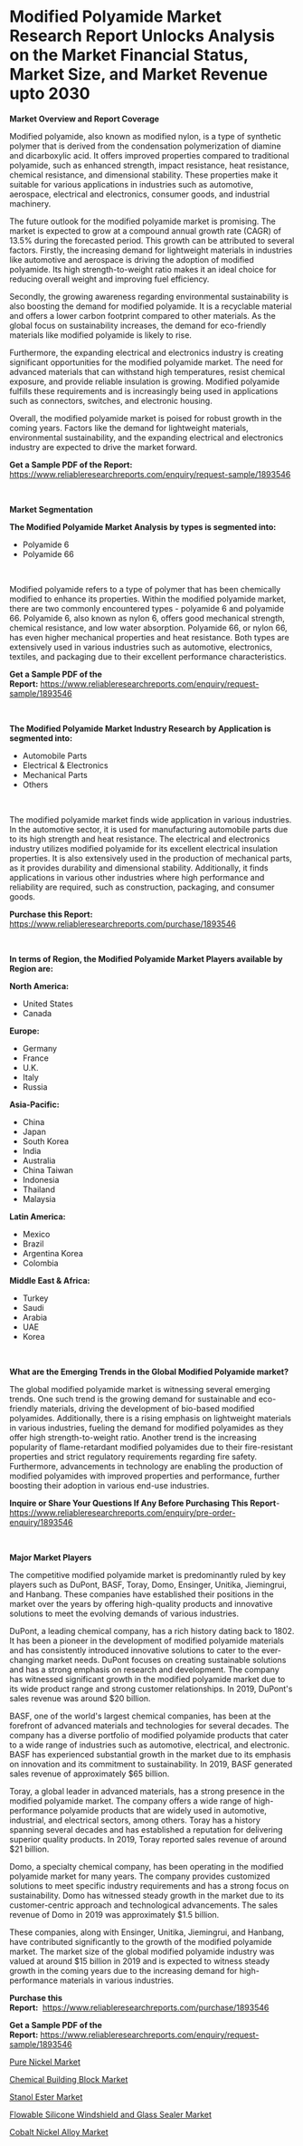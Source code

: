 <p><h1>Modified Polyamide Market Research Report Unlocks Analysis on the Market Financial Status, Market Size, and Market Revenue upto 2030</h1></p><p><strong>Market Overview and Report Coverage</strong></p>
<p><p>Modified polyamide, also known as modified nylon, is a type of synthetic polymer that is derived from the condensation polymerization of diamine and dicarboxylic acid. It offers improved properties compared to traditional polyamide, such as enhanced strength, impact resistance, heat resistance, chemical resistance, and dimensional stability. These properties make it suitable for various applications in industries such as automotive, aerospace, electrical and electronics, consumer goods, and industrial machinery.</p><p>The future outlook for the modified polyamide market is promising. The market is expected to grow at a compound annual growth rate (CAGR) of 13.5% during the forecasted period. This growth can be attributed to several factors. Firstly, the increasing demand for lightweight materials in industries like automotive and aerospace is driving the adoption of modified polyamide. Its high strength-to-weight ratio makes it an ideal choice for reducing overall weight and improving fuel efficiency.</p><p>Secondly, the growing awareness regarding environmental sustainability is also boosting the demand for modified polyamide. It is a recyclable material and offers a lower carbon footprint compared to other materials. As the global focus on sustainability increases, the demand for eco-friendly materials like modified polyamide is likely to rise.</p><p>Furthermore, the expanding electrical and electronics industry is creating significant opportunities for the modified polyamide market. The need for advanced materials that can withstand high temperatures, resist chemical exposure, and provide reliable insulation is growing. Modified polyamide fulfills these requirements and is increasingly being used in applications such as connectors, switches, and electronic housing.</p><p>Overall, the modified polyamide market is poised for robust growth in the coming years. Factors like the demand for lightweight materials, environmental sustainability, and the expanding electrical and electronics industry are expected to drive the market forward.</p></p>
<p><strong>Get a Sample PDF of the Report:</strong> <a href="https://www.reliableresearchreports.com/enquiry/request-sample/1893546">https://www.reliableresearchreports.com/enquiry/request-sample/1893546</a></p>
<p>&nbsp;</p>
<p><strong>Market Segmentation</strong></p>
<p><strong>The Modified Polyamide Market Analysis by types is segmented into:</strong></p>
<p><ul><li>Polyamide 6</li><li>Polyamide 66</li></ul></p>
<p>&nbsp;</p>
<p><p>Modified polyamide refers to a type of polymer that has been chemically modified to enhance its properties. Within the modified polyamide market, there are two commonly encountered types - polyamide 6 and polyamide 66. Polyamide 6, also known as nylon 6, offers good mechanical strength, chemical resistance, and low water absorption. Polyamide 66, or nylon 66, has even higher mechanical properties and heat resistance. Both types are extensively used in various industries such as automotive, electronics, textiles, and packaging due to their excellent performance characteristics.</p></p>
<p><strong>Get a Sample PDF of the Report:</strong>&nbsp;<a href="https://www.reliableresearchreports.com/enquiry/request-sample/1893546">https://www.reliableresearchreports.com/enquiry/request-sample/1893546</a></p>
<p>&nbsp;</p>
<p><strong>The Modified Polyamide Market Industry Research by Application is segmented into:</strong></p>
<p><ul><li>Automobile Parts</li><li>Electrical & Electronics</li><li>Mechanical Parts</li><li>Others</li></ul></p>
<p>&nbsp;</p>
<p><p>The modified polyamide market finds wide application in various industries. In the automotive sector, it is used for manufacturing automobile parts due to its high strength and heat resistance. The electrical and electronics industry utilizes modified polyamide for its excellent electrical insulation properties. It is also extensively used in the production of mechanical parts, as it provides durability and dimensional stability. Additionally, it finds applications in various other industries where high performance and reliability are required, such as construction, packaging, and consumer goods.</p></p>
<p><strong>Purchase this Report:</strong>&nbsp; <a href="https://www.reliableresearchreports.com/purchase/1893546">https://www.reliableresearchreports.com/purchase/1893546</a></p>
<p>&nbsp;</p>
<p><strong>In terms of Region, the Modified Polyamide Market Players available by Region are:</strong></p>
<p>
    <p> <strong> North America: </strong>
        <ul>
            <li>United States</li>
            <li>Canada</li>
        </ul>
        </p> 
    <p> <strong> Europe: </strong>
        <ul>
            <li>Germany</li>
            <li>France</li>
            <li>U.K.</li>
            <li>Italy</li>
            <li>Russia</li>
        </ul>
        </p> 
    <p> <strong> Asia-Pacific: </strong>
        <ul>
            <li>China</li>
            <li>Japan</li>
            <li>South Korea</li>
            <li>India</li>
            <li>Australia</li>
            <li>China Taiwan</li>
            <li>Indonesia</li>
            <li>Thailand</li>
            <li>Malaysia</li>
        </ul>
        </p> 
    <p> <strong> Latin America: </strong>
        <ul>
            <li>Mexico</li>
            <li>Brazil</li>
            <li>Argentina Korea</li>
            <li>Colombia</li>
        </ul>
        </p> 
    <p> <strong> Middle East & Africa: </strong>
        <ul>
            <li>Turkey</li>
            <li>Saudi</li>
            <li>Arabia</li>
            <li>UAE</li>
            <li>Korea</li>
        </ul>
    </p>
    </p>
<p>&nbsp;</p>
<p><strong>What are the Emerging Trends in the Global Modified Polyamide market?</strong></p>
<p><p>The global modified polyamide market is witnessing several emerging trends. One such trend is the growing demand for sustainable and eco-friendly materials, driving the development of bio-based modified polyamides. Additionally, there is a rising emphasis on lightweight materials in various industries, fueling the demand for modified polyamides as they offer high strength-to-weight ratio. Another trend is the increasing popularity of flame-retardant modified polyamides due to their fire-resistant properties and strict regulatory requirements regarding fire safety. Furthermore, advancements in technology are enabling the production of modified polyamides with improved properties and performance, further boosting their adoption in various end-use industries.</p></p>
<p><strong>Inquire or Share Your Questions If Any Before Purchasing This Report</strong>- <a href="https://www.reliableresearchreports.com/enquiry/pre-order-enquiry/1893546">https://www.reliableresearchreports.com/enquiry/pre-order-enquiry/1893546</a></p>
<p>&nbsp;</p>
<p><strong>Major Market Players</strong></p>
<p><p>The competitive modified polyamide market is predominantly ruled by key players such as DuPont, BASF, Toray, Domo, Ensinger, Unitika, Jiemingrui, and Hanbang. These companies have established their positions in the market over the years by offering high-quality products and innovative solutions to meet the evolving demands of various industries.</p><p>DuPont, a leading chemical company, has a rich history dating back to 1802. It has been a pioneer in the development of modified polyamide materials and has consistently introduced innovative solutions to cater to the ever-changing market needs. DuPont focuses on creating sustainable solutions and has a strong emphasis on research and development. The company has witnessed significant growth in the modified polyamide market due to its wide product range and strong customer relationships. In 2019, DuPont's sales revenue was around $20 billion.</p><p>BASF, one of the world's largest chemical companies, has been at the forefront of advanced materials and technologies for several decades. The company has a diverse portfolio of modified polyamide products that cater to a wide range of industries such as automotive, electrical, and electronic. BASF has experienced substantial growth in the market due to its emphasis on innovation and its commitment to sustainability. In 2019, BASF generated sales revenue of approximately $65 billion.</p><p>Toray, a global leader in advanced materials, has a strong presence in the modified polyamide market. The company offers a wide range of high-performance polyamide products that are widely used in automotive, industrial, and electrical sectors, among others. Toray has a history spanning several decades and has established a reputation for delivering superior quality products. In 2019, Toray reported sales revenue of around $21 billion.</p><p>Domo, a specialty chemical company, has been operating in the modified polyamide market for many years. The company provides customized solutions to meet specific industry requirements and has a strong focus on sustainability. Domo has witnessed steady growth in the market due to its customer-centric approach and technological advancements. The sales revenue of Domo in 2019 was approximately $1.5 billion.</p><p>These companies, along with Ensinger, Unitika, Jiemingrui, and Hanbang, have contributed significantly to the growth of the modified polyamide market. The market size of the global modified polyamide industry was valued at around $15 billion in 2019 and is expected to witness steady growth in the coming years due to the increasing demand for high-performance materials in various industries.</p></p>
<p><strong>Purchase this Report:</strong>&nbsp;&nbsp;<a href="https://www.reliableresearchreports.com/purchase/1893546">https://www.reliableresearchreports.com/purchase/1893546</a></p>
<p></p>
<p><strong>Get a Sample PDF of the Report:</strong>&nbsp;<a href="https://www.reliableresearchreports.com/enquiry/request-sample/1893546">https://www.reliableresearchreports.com/enquiry/request-sample/1893546</a></p>
<p><p><a href="https://github.com/FassouRP/Market-Research-Report-List-2/blob/main/pure-nickel-market.md">Pure Nickel Market</a></p><p><a href="https://github.com/ashepherd82/Market-Research-Report-List-2/blob/main/chemical-building-block-market.md">Chemical Building Block Market</a></p><p><a href="https://github.com/lilstefpacute/Market-Research-Report-List-2/blob/main/stanol-ester-market.md">Stanol Ester Market</a></p><p><a href="https://github.com/castoriffic/Market-Research-Report-List-2/blob/main/flowable-silicone-windshield-and-glass-sealer-market.md">Flowable Silicone Windshield and Glass Sealer Market</a></p><p><a href="https://github.com/rexevange/Market-Research-Report-List-2/blob/main/cobalt-nickel-alloy-market.md">Cobalt Nickel Alloy Market</a></p></p>